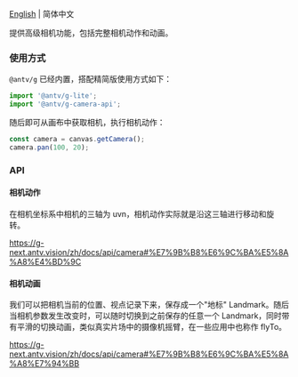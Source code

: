 [English](./README.md) | 简体中文

提供高级相机功能，包括完整相机动作和动画。

### 使用方式

`@antv/g` 已经内置，搭配精简版使用方式如下：

```js
import '@antv/g-lite';
import '@antv/g-camera-api';
```

随后即可从画布中获取相机，执行相机动作：

```js
const camera = canvas.getCamera();
camera.pan(100, 20);
```

### API

#### 相机动作

在相机坐标系中相机的三轴为 uvn，相机动作实际就是沿这三轴进行移动和旋转。

https://g-next.antv.vision/zh/docs/api/camera#%E7%9B%B8%E6%9C%BA%E5%8A%A8%E4%BD%9C

#### 相机动画

我们可以把相机当前的位置、视点记录下来，保存成一个"地标" Landmark。随后当相机参数发生改变时，可以随时切换到之前保存的任意一个 Landmark，同时带有平滑的切换动画，类似真实片场中的摄像机摇臂，在一些应用中也称作 flyTo。

https://g-next.antv.vision/zh/docs/api/camera#%E7%9B%B8%E6%9C%BA%E5%8A%A8%E7%94%BB
